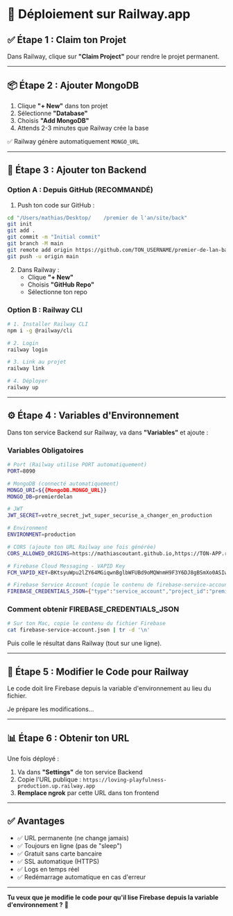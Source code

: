 # 🚀 Déploiement sur Railway.app

## ✅ Étape 1 : Claim ton Projet

Dans Railway, clique sur **"Claim Project"** pour rendre le projet permanent.

---

## 📦 Étape 2 : Ajouter MongoDB

1. Clique **"+ New"** dans ton projet
2. Sélectionne **"Database"**
3. Choisis **"Add MongoDB"**
4. Attends 2-3 minutes que Railway crée la base

✅ Railway génère automatiquement `MONGO_URL`

---

## 🔧 Étape 3 : Ajouter ton Backend

### Option A : Depuis GitHub (RECOMMANDÉ)

1. Push ton code sur GitHub :

```bash
cd "/Users/mathias/Desktop/    /premier de l'an/site/back"
git init
git add .
git commit -m "Initial commit"
git branch -M main
git remote add origin https://github.com/TON_USERNAME/premier-de-lan-backend.git
git push -u origin main
```

2. Dans Railway :
   - Clique **"+ New"**
   - Choisis **"GitHub Repo"**
   - Sélectionne ton repo

### Option B : Railway CLI

```bash
# 1. Installer Railway CLI
npm i -g @railway/cli

# 2. Login
railway login

# 3. Link au projet
railway link

# 4. Déployer
railway up
```

---

## ⚙️ Étape 4 : Variables d'Environnement

Dans ton service Backend sur Railway, va dans **"Variables"** et ajoute :

### Variables Obligatoires

```bash
# Port (Railway utilise PORT automatiquement)
PORT=8090

# MongoDB (connecté automatiquement)
MONGO_URI=${{MongoDB.MONGO_URL}}
MONGO_DB=premierdelan

# JWT
JWT_SECRET=votre_secret_jwt_super_securise_a_changer_en_production

# Environment
ENVIRONMENT=production

# CORS (ajoute ton URL Railway une fois générée)
CORS_ALLOWED_ORIGINS=https://mathiascoutant.github.io,https://TON-APP.railway.app

# Firebase Cloud Messaging - VAPID Key
FCM_VAPID_KEY=BKtsyuWpu2lZY64MGiqwnBglbWFUBd9oMQWnmH9F3Y6DJ8gBSmXo0ASIwCZXxyK1XvXu_CxKwAd3cVSw-sNQ70o

# Firebase Service Account (copie le contenu de firebase-service-account.json)
FIREBASE_CREDENTIALS_JSON={"type":"service_account","project_id":"premier-de-lan","private_key_id":"...","private_key":"...","client_email":"...","client_id":"...","auth_uri":"...","token_uri":"...","auth_provider_x509_cert_url":"...","client_x509_cert_url":"...","universe_domain":"googleapis.com"}
```

### Comment obtenir FIREBASE_CREDENTIALS_JSON

```bash
# Sur ton Mac, copie le contenu du fichier Firebase
cat firebase-service-account.json | tr -d '\n'
```

Puis colle le résultat dans Railway (tout sur une ligne).

---

## 🔄 Étape 5 : Modifier le Code pour Railway

Le code doit lire Firebase depuis la variable d'environnement au lieu du fichier.

Je prépare les modifications...

---

## 📊 Étape 6 : Obtenir ton URL

Une fois déployé :

1. Va dans **"Settings"** de ton service Backend
2. Copie l'URL publique : `https://loving-playfulness-production.up.railway.app`
3. **Remplace ngrok** par cette URL dans ton frontend

---

## ✅ Avantages

- ✅ URL permanente (ne change jamais)
- ✅ Toujours en ligne (pas de "sleep")
- ✅ Gratuit sans carte bancaire
- ✅ SSL automatique (HTTPS)
- ✅ Logs en temps réel
- ✅ Redémarrage automatique en cas d'erreur

---

**Tu veux que je modifie le code pour qu'il lise Firebase depuis la variable d'environnement ?** 🚀
